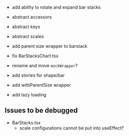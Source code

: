 * add ability to rotate and expand bar stacks
* abstract accessors
* abstract keys
* abstract scales
* add parent size wrapper to barstack
* fix BarStacksChart.tsx
  
* rename and move `mockWrapper`?
* add stories for shape/bar
* add withParentSize wrapper
* add lazy loading

## Issues to be debugged
* BarStacks.tsx
  * scale configurations cannot be put into useEffect?
